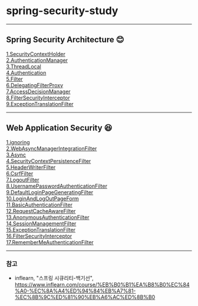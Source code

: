 # spring-security-study

* * *

## Spring Security Architecture &#128522;
[1.SecurityContextHolder](https://github.com/hyuuny/spring-security-study/blob/master/markdown/architecture/1.SecurityContextHolder.md)   
[2.AuthenticationManager](https://github.com/hyuuny/spring-security-study/blob/master/markdown/architecture/2.AuthenticationManager.md)  
[3.ThreadLocal](https://github.com/hyuuny/spring-security-study/blob/master/markdown/architecture/3.TheadLocal.md)  
[4.Authentication](https://github.com/hyuuny/spring-security-study/blob/master/markdown/architecture/4.Authentication.md)  
[5.Filter](https://github.com/hyuuny/spring-security-study/blob/master/markdown/architecture/5.Filter.md)  
[6.DelegatingFilterProxy](https://github.com/hyuuny/spring-security-study/blob/master/markdown/architecture/6.DelegatingFilterProxy.md)  
[7.AccessDecisionManager](https://github.com/hyuuny/spring-security-study/blob/master/markdown/architecture/7.AccessDecisionManager.md)   
[8.FilterSecurityInterceptor](https://github.com/hyuuny/spring-security-study/blob/master/markdown/architecture/8.FilterSecurityInterceptor.md)  
[9.ExceptionTranslationFilter](https://github.com/hyuuny/spring-security-study/blob/master/markdown/architecture/9.ExceptionTranslationFilter.md)   


* * *

## Web Application Security 😆
[1.ignoring](https://github.com/hyuuny/spring-security-study/blob/master/markdown/webapplicationsecurity/1.ignoring.md)   
[2.WebAsyncManagerIntegrationFilter](https://github.com/hyuuny/spring-security-study/blob/master/markdown/webapplicationsecurity/2.WebAsyncManagerIntegrationFilter.md)   
[3.Async](https://github.com/hyuuny/spring-security-study/blob/master/markdown/webapplicationsecurity/3.Async.md)   
[4.SecurityContextPersistenceFilter](https://github.com/hyuuny/spring-security-study/blob/master/markdown/webapplicationsecurity/4.SecurityContextPersistenceFilter.md)   
[5.HeaderWriterFilter](https://github.com/hyuuny/spring-security-study/blob/master/markdown/webapplicationsecurity/5.HeaderWriterFilter.md)   
[6.CsrfFilter](https://github.com/hyuuny/spring-security-study/blob/master/markdown/webapplicationsecurity/6.%20CsrfFilter.md)   
[7.LogoutFilter](https://github.com/hyuuny/spring-security-study/blob/master/markdown/webapplicationsecurity/7.LogoutFilter.md)   
[8.UsernamePasswordAuthenticationFilter](https://github.com/hyuuny/spring-security-study/blob/master/markdown/webapplicationsecurity/8.UsernamePasswordAuthenticationFilter.md)   
[9.DefaultLoginPageGeneratingFilter](https://github.com/hyuuny/spring-security-study/blob/master/markdown/webapplicationsecurity/9.DefaultLoginPageGeneratingFilter.md)   
[10.LoginAndLogOutPageForm](https://github.com/hyuuny/spring-security-study/blob/master/markdown/webapplicationsecurity/10.LoginAndLogOutPageForm.md)   
[11.BasicAuthenticationFilter](https://github.com/hyuuny/spring-security-study/blob/master/markdown/webapplicationsecurity/11.BasicAuthenticationFilter.md)   
[12.RequestCacheAwareFilter](https://github.com/hyuuny/spring-security-study/blob/master/markdown/webapplicationsecurity/12.RequestCacheAwareFilter.md)   
[13.AnonymousAuthenticationFilter](https://github.com/hyuuny/spring-security-study/blob/master/markdown/webapplicationsecurity/13.AnonymousAuthenticationFilter.md)   
[14.SessionManagementFilter](https://github.com/hyuuny/spring-security-study/blob/master/markdown/webapplicationsecurity/14.SessionManagementFilter.md)   
[15.ExceptionTranslationFilter](https://github.com/hyuuny/spring-security-study/blob/master/markdown/webapplicationsecurity/15.ExceptionTranslationFilter.md)   
[16.FilterSecurityInterceptor](https://github.com/hyuuny/spring-security-study/blob/master/markdown/webapplicationsecurity/16.FilterSecurityInterceptor.md)   
[17.RememberMeAuthenticationFilter](https://github.com/hyuuny/spring-security-study/blob/master/markdown/webapplicationsecurity/17.RememberMeAuthenticationFilter.md)   



* * *

### 참고  
- inflearn, "스프링 시큐리티-백기선", https://www.inflearn.com/course/%EB%B0%B1%EA%B8%B0%EC%84%A0-%EC%8A%A4%ED%94%84%EB%A7%81-%EC%8B%9C%ED%81%90%EB%A6%AC%ED%8B%B0

